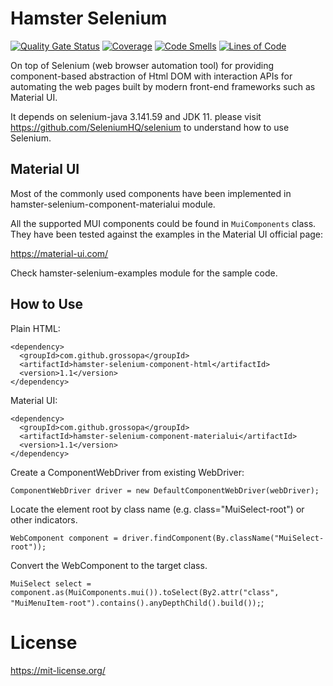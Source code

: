 # Hamster Selenium

[![Quality Gate Status](https://sonarcloud.io/api/project_badges/measure?project=grossopa_hamster-selenium&metric=alert_status)](https://sonarcloud.io/dashboard?id=grossopa_hamster-selenium)
[![Coverage](https://sonarcloud.io/api/project_badges/measure?project=grossopa_hamster-selenium&metric=coverage)](https://sonarcloud.io/dashboard?id=grossopa_hamster-selenium)
[![Code Smells](https://sonarcloud.io/api/project_badges/measure?project=grossopa_hamster-selenium&metric=code_smells)](https://sonarcloud.io/dashboard?id=grossopa_hamster-selenium)
[![Lines of Code](https://sonarcloud.io/api/project_badges/measure?project=grossopa_hamster-selenium&metric=ncloc)](https://sonarcloud.io/dashboard?id=grossopa_hamster-selenium)

On top of Selenium (web browser automation tool) for providing component-based abstraction of Html DOM with interaction 
APIs for automating the web pages built by modern front-end frameworks such as Material UI.

It depends on selenium-java 3.141.59 and JDK 11. please visit https://github.com/SeleniumHQ/selenium to understand how
to use Selenium.

## Material UI
Most of the commonly used components have been implemented in hamster-selenium-component-materialui module.

All the supported MUI components could be found in `MuiComponents` class. They have been tested against the examples 
in the Material UI official page:
 
  https://material-ui.com/

Check hamster-selenium-examples module for the sample code. 

## How to Use
Plain HTML:

    <dependency>
      <groupId>com.github.grossopa</groupId>
      <artifactId>hamster-selenium-component-html</artifactId>
      <version>1.1</version>
    </dependency>

Material UI:

    <dependency>
      <groupId>com.github.grossopa</groupId>
      <artifactId>hamster-selenium-component-materialui</artifactId>
      <version>1.1</version>
    </dependency>

Create a ComponentWebDriver from existing WebDriver:

`ComponentWebDriver driver = new DefaultComponentWebDriver(webDriver);`

Locate the element root by class name (e.g. class="MuiSelect-root") or other indicators.

`WebComponent component = driver.findComponent(By.className("MuiSelect-root"));`

Convert the WebComponent to the target class.

`MuiSelect select = component.as(MuiComponents.mui()).toSelect(By2.attr("class", "MuiMenuItem-root").contains().anyDepthChild().build());`;

# License

https://mit-license.org/
